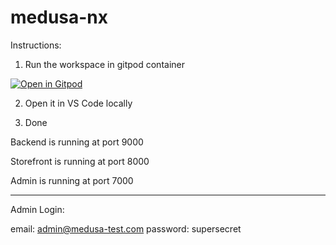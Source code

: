 # medusa-nx

Instructions:

1. Run the workspace in gitpod container

[![Open in Gitpod](https://gitpod.io/button/open-in-gitpod.svg)](https://gitpod.io/#https://github.com/Keith-Hon/medusa-nx)

2. Open it in VS Code locally

3. Done

Backend is running at port 9000

Storefront is running at port 8000

Admin is running at port 7000

------
Admin Login:

email: admin@medusa-test.com
password: supersecret

